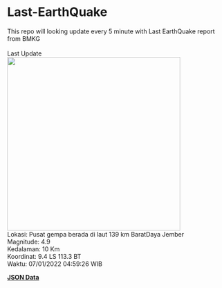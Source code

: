 # Last-EarthQuake
This repo will looking update every 5 minute with Last EarthQuake report from BMKG
<br>
<br>
Last Update
<br>
<img src="https://ews.bmkg.go.id/TEWS/data/20220107045926.mmi.jpg" width="400"/>
<br>
Lokasi: Pusat gempa berada di laut 139 km BaratDaya Jember <br>
Magnitude: 4.9 <br>
Kedalaman: 10 Km <br>
Koordinat: 9.4 LS 113.3 BT <br>
Waktu: 07/01/2022 04:59:26 WIB <br>

<a href="./data/data.json">**JSON Data**</a>
